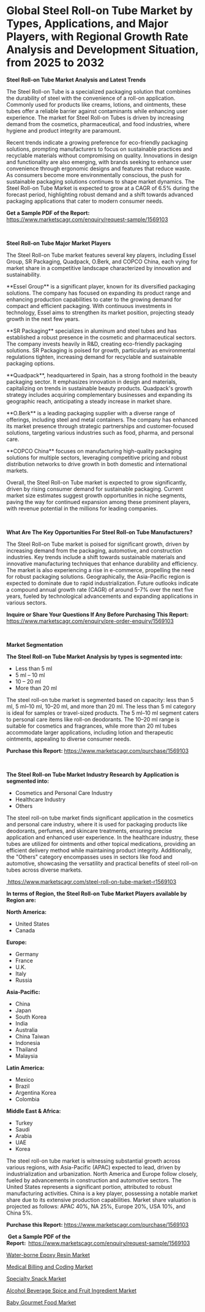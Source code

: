 <p><h1>Global Steel Roll-on Tube Market by Types, Applications, and Major Players, with Regional Growth Rate Analysis and Development Situation, from 2025 to 2032</h1></p><p><strong>Steel Roll-on Tube Market Analysis and Latest Trends</strong></p>
<p><p>The Steel Roll-on Tube is a specialized packaging solution that combines the durability of steel with the convenience of a roll-on application. Commonly used for products like creams, lotions, and ointments, these tubes offer a reliable barrier against contaminants while enhancing user experience. The market for Steel Roll-on Tubes is driven by increasing demand from the cosmetics, pharmaceutical, and food industries, where hygiene and product integrity are paramount.</p><p>Recent trends indicate a growing preference for eco-friendly packaging solutions, prompting manufacturers to focus on sustainable practices and recyclable materials without compromising on quality. Innovations in design and functionality are also emerging, with brands seeking to enhance user convenience through ergonomic designs and features that reduce waste. As consumers become more environmentally conscious, the push for sustainable packaging solutions continues to shape market dynamics. The Steel Roll-on Tube Market is expected to grow at a CAGR of 6.5% during the forecast period, highlighting robust demand and a shift towards advanced packaging applications that cater to modern consumer needs.</p></p>
<p><strong>Get a Sample PDF of the Report:&nbsp;</strong> <a href="https://www.marketscagr.com/enquiry/request-sample/1569103?utm_campaign=1905&utm_medium=2&utm_source=Github&utm_content=ia&utm_term=25032025&utm_id=steel-roll-on-tube">https://www.marketscagr.com/enquiry/request-sample/1569103</a></p>
<p>&nbsp;</p>
<p><strong>Steel Roll-on Tube Major Market Players</strong></p>
<p><p>The Steel Roll-on Tube market features several key players, including Essel Group, SR Packaging, Quadpack, O.Berk, and COPCO China, each vying for market share in a competitive landscape characterized by innovation and sustainability.</p><p>**Essel Group** is a significant player, known for its diversified packaging solutions. The company has focused on expanding its product range and enhancing production capabilities to cater to the growing demand for compact and efficient packaging. With continuous investments in technology, Essel aims to strengthen its market position, projecting steady growth in the next few years.</p><p>**SR Packaging** specializes in aluminum and steel tubes and has established a robust presence in the cosmetic and pharmaceutical sectors. The company invests heavily in R&D, creating eco-friendly packaging solutions. SR Packaging is poised for growth, particularly as environmental regulations tighten, increasing demand for recyclable and sustainable packaging options.</p><p>**Quadpack**, headquartered in Spain, has a strong foothold in the beauty packaging sector. It emphasizes innovation in design and materials, capitalizing on trends in sustainable beauty products. Quadpack's growth strategy includes acquiring complementary businesses and expanding its geographic reach, anticipating a steady increase in market share.</p><p>**O.Berk** is a leading packaging supplier with a diverse range of offerings, including steel and metal containers. The company has enhanced its market presence through strategic partnerships and customer-focused solutions, targeting various industries such as food, pharma, and personal care.</p><p>**COPCO China** focuses on manufacturing high-quality packaging solutions for multiple sectors, leveraging competitive pricing and robust distribution networks to drive growth in both domestic and international markets.</p><p>Overall, the Steel Roll-on Tube market is expected to grow significantly, driven by rising consumer demand for sustainable packaging. Current market size estimates suggest growth opportunities in niche segments, paving the way for continued expansion among these prominent players, with revenue potential in the millions for leading companies.</p></p>
<p>&nbsp;</p>
<p><strong>What Are The Key Opportunities For Steel Roll-on Tube Manufacturers?</strong></p>
<p><p>The Steel Roll-on Tube market is poised for significant growth, driven by increasing demand from the packaging, automotive, and construction industries. Key trends include a shift towards sustainable materials and innovative manufacturing techniques that enhance durability and efficiency. The market is also experiencing a rise in e-commerce, propelling the need for robust packaging solutions. Geographically, the Asia-Pacific region is expected to dominate due to rapid industrialization. Future outlooks indicate a compound annual growth rate (CAGR) of around 5-7% over the next five years, fueled by technological advancements and expanding applications in various sectors.</p></p>
<p><strong>Inquire or Share Your Questions If Any Before Purchasing This Report:</strong> <a href="https://www.marketscagr.com/enquiry/pre-order-enquiry/1569103?utm_campaign=1905&utm_medium=2&utm_source=Github&utm_content=ia&utm_term=25032025&utm_id=steel-roll-on-tube">https://www.marketscagr.com/enquiry/pre-order-enquiry/1569103</a></p>
<p>&nbsp;</p>
<p><strong>Market Segmentation</strong></p>
<p><strong>The Steel Roll-on Tube Market Analysis by types is segmented into:</strong></p>
<p><ul><li>Less than 5 ml</li><li>5 ml – 10 ml</li><li>10 – 20 ml</li><li>More than 20 ml</li></ul></p>
<p><p>The steel roll-on tube market is segmented based on capacity: less than 5 ml, 5 ml–10 ml, 10–20 ml, and more than 20 ml. The less than 5 ml category is ideal for samples or travel-sized products. The 5 ml–10 ml segment caters to personal care items like roll-on deodorants. The 10–20 ml range is suitable for cosmetics and fragrances, while more than 20 ml tubes accommodate larger applications, including lotion and therapeutic ointments, appealing to diverse consumer needs.</p></p>
<p><strong>Purchase this Report:&nbsp;</strong><a href="https://www.marketscagr.com/purchase/1569103?utm_campaign=1905&utm_medium=2&utm_source=Github&utm_content=ia&utm_term=25032025&utm_id=steel-roll-on-tube">https://www.marketscagr.com/purchase/1569103</a></p>
<p>&nbsp;</p>
<p><strong>The Steel Roll-on Tube Market Industry Research by Application is segmented into:</strong></p>
<p><ul><li>Cosmetics and Personal Care Industry</li><li>Healthcare Industry</li><li>Others</li></ul></p>
<p><p>The steel roll-on tube market finds significant application in the cosmetics and personal care industry, where it is used for packaging products like deodorants, perfumes, and skincare treatments, ensuring precise application and enhanced user experience. In the healthcare industry, these tubes are utilized for ointments and other topical medications, providing an efficient delivery method while maintaining product integrity. Additionally, the "Others" category encompasses uses in sectors like food and automotive, showcasing the versatility and practical benefits of steel roll-on tubes across diverse markets.</p></p>
<p><a href="https://www.marketscagr.com/steel-roll-on-tube-market-r1569103?utm_campaign=1905&utm_medium=2&utm_source=Github&utm_content=ia&utm_term=25032025&utm_id=steel-roll-on-tube">&nbsp;https://www.marketscagr.com/steel-roll-on-tube-market-r1569103</a></p>
<p><strong>In terms of Region, the Steel Roll-on Tube Market Players available by Region are:</strong></p>
<p>
    <p> <strong> North America: </strong>
        <ul>
            <li>United States</li>
            <li>Canada</li>
        </ul>
        </p> 
    <p> <strong> Europe: </strong>
        <ul>
            <li>Germany</li>
            <li>France</li>
            <li>U.K.</li>
            <li>Italy</li>
            <li>Russia</li>
        </ul>
        </p> 
    <p> <strong> Asia-Pacific: </strong>
        <ul>
            <li>China</li>
            <li>Japan</li>
            <li>South Korea</li>
            <li>India</li>
            <li>Australia</li>
            <li>China Taiwan</li>
            <li>Indonesia</li>
            <li>Thailand</li>
            <li>Malaysia</li>
        </ul>
        </p> 
    <p> <strong> Latin America: </strong>
        <ul>
            <li>Mexico</li>
            <li>Brazil</li>
            <li>Argentina Korea</li>
            <li>Colombia</li>
        </ul>
        </p> 
    <p> <strong> Middle East & Africa: </strong>
        <ul>
            <li>Turkey</li>
            <li>Saudi</li>
            <li>Arabia</li>
            <li>UAE</li>
            <li>Korea</li>
        </ul>
    </p>
    </p>
<p><p>The steel roll-on tube market is witnessing substantial growth across various regions, with Asia-Pacific (APAC) expected to lead, driven by industrialization and urbanization. North America and Europe follow closely, fueled by advancements in construction and automotive sectors. The United States represents a significant portion, attributed to robust manufacturing activities. China is a key player, possessing a notable market share due to its extensive production capabilities. Market share valuation is projected as follows: APAC 40%, NA 25%, Europe 20%, USA 10%, and China 5%.</p></p>
<p><strong>Purchase this Report: </strong><a href="https://www.marketscagr.com/purchase/1569103?utm_campaign=1905&utm_medium=2&utm_source=Github&utm_content=ia&utm_term=25032025&utm_id=steel-roll-on-tube">https://www.marketscagr.com/purchase/1569103</a></p>
<p>&nbsp;<strong>Get a Sample PDF of the Report:&nbsp;&nbsp;</strong><a href="https://www.marketscagr.com/enquiry/request-sample/1569103?utm_campaign=1905&utm_medium=2&utm_source=Github&utm_content=ia&utm_term=25032025&utm_id=steel-roll-on-tube">https://www.marketscagr.com/enquiry/request-sample/1569103</a></p>
<p><strong></strong></p>
<p><p><a href="https://github.com/alasmyayock/Market-Research-Report-List-1/blob/main/water-borne-epoxy-resin-market.md?utm_campaign=1905&utm_medium=2&utm_source=Github&utm_content=ia&utm_term=25032025&utm_id=steel-roll-on-tube">Water-borne Epoxy Resin Market</a></p><p><a href="https://github.com/voetzeszuh/Market-Research-Report-List-1/blob/main/medical-billing-and-coding-market.md?utm_campaign=1905&utm_medium=2&utm_source=Github&utm_content=ia&utm_term=25032025&utm_id=steel-roll-on-tube">Medical Billing and Coding Market</a></p><p><a href="https://github.com/celpabembes/Market-Research-Report-List-1/blob/main/specialty-snack-market.md?utm_campaign=1905&utm_medium=2&utm_source=Github&utm_content=ia&utm_term=25032025&utm_id=steel-roll-on-tube">Specialty Snack Market</a></p><p><a href="https://github.com/mateyappiazo/Market-Research-Report-List-1/blob/main/alcohol-beverage-spice-and-fruit-ingredient-market.md?utm_campaign=1905&utm_medium=2&utm_source=Github&utm_content=ia&utm_term=25032025&utm_id=steel-roll-on-tube">Alcohol Beverage Spice and Fruit Ingredient Market</a></p><p><a href="https://github.com/gunbybeahmg1/Market-Research-Report-List-1/blob/main/baby-gourmet-food-market.md?utm_campaign=1905&utm_medium=2&utm_source=Github&utm_content=ia&utm_term=25032025&utm_id=steel-roll-on-tube">Baby Gourmet Food Market</a></p></p>